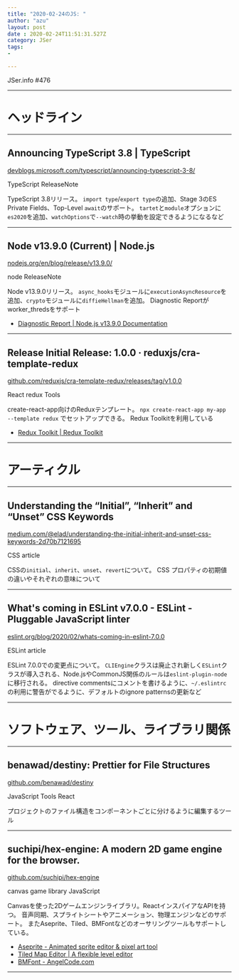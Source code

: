 ```yaml
---
title: "2020-02-24のJS: "
author: "azu"
layout: post
date : 2020-02-24T11:51:31.527Z
category: JSer
tags:
-

---
```


JSer.info #476

----

<h1 class="site-genre">ヘッドライン</h1>

----

## Announcing TypeScript 3.8 | TypeScript
[devblogs.microsoft.com/typescript/announcing-typescript-3-8/](https://devblogs.microsoft.com/typescript/announcing-typescript-3-8/ "Announcing TypeScript 3.8 | TypeScript")
<p class="jser-tags jser-tag-icon"><span class="jser-tag">TypeScript</span> <span class="jser-tag">ReleaseNote</span></p>

TypeScript 3.8リリース。
`import type`/`export type`の追加、Stage 3のES Private Fields、Top-Level `await`のサポート。
`tartet`と`module`オプションに`es2020`を追加、`watchOptions`で`--watch`時の挙動を設定できるようになるなど


----

## Node v13.9.0 (Current) | Node.js
[nodejs.org/en/blog/release/v13.9.0/](https://nodejs.org/en/blog/release/v13.9.0/ "Node v13.9.0 (Current) | Node.js")
<p class="jser-tags jser-tag-icon"><span class="jser-tag"> node</span> <span class="jser-tag">ReleaseNote</span></p>

Node v13.9.0リリース。
`async_hooks`モジュールに`executionAsyncResource`を追加、`crypto`モジュールに`diffieHellman`を追加。
Diagnostic Reportがworker_thredsをサポート

- [Diagnostic Report | Node.js v13.9.0 Documentation](https://nodejs.org/api/report.html "Diagnostic Report | Node.js v13.9.0 Documentation")

----

## Release Initial Release: 1.0.0 · reduxjs/cra-template-redux
[github.com/reduxjs/cra-template-redux/releases/tag/v1.0.0](https://github.com/reduxjs/cra-template-redux/releases/tag/v1.0.0 "Release Initial Release: 1.0.0 · reduxjs/cra-template-redux")
<p class="jser-tags jser-tag-icon"><span class="jser-tag">React</span> <span class="jser-tag">redux</span> <span class="jser-tag">Tools</span></p>

create-react-app向けのReduxテンプレート。
`npx create-react-app my-app --template redux` でセットアップできる。
Redux Toolkitを利用している

- [Redux Toolkit | Redux Toolkit](https://redux-toolkit.js.org/ "Redux Toolkit | Redux Toolkit")

----
<h1 class="site-genre">アーティクル</h1>

----

## Understanding the “Initial”, “Inherit” and “Unset” CSS Keywords
[medium.com/@elad/understanding-the-initial-inherit-and-unset-css-keywords-2d70b7121695](https://medium.com/@elad/understanding-the-initial-inherit-and-unset-css-keywords-2d70b7121695 "Understanding the “Initial”, “Inherit” and “Unset” CSS Keywords")
<p class="jser-tags jser-tag-icon"><span class="jser-tag">CSS</span> <span class="jser-tag">article</span></p>

CSSの`initial`、`inherit`、`unset`、`revert`について。
CSS プロパティの初期値の違いやそれぞれの意味について


----

## What's coming in ESLint v7.0.0 - ESLint - Pluggable JavaScript linter
[eslint.org/blog/2020/02/whats-coming-in-eslint-7.0.0](https://eslint.org/blog/2020/02/whats-coming-in-eslint-7.0.0 "What's coming in ESLint v7.0.0 - ESLint - Pluggable JavaScript linter")
<p class="jser-tags jser-tag-icon"><span class="jser-tag">ESLint</span> <span class="jser-tag">article</span></p>

ESLint 7.0.0での変更点について。
`CLIEngine`クラスは廃止され新しく`ESLint`クラスが導入される、Node.jsやCommonJS関係のルールは`eslint-plugin-node`に移行される。
directive commentsにコメントを書けるように、`~/.eslintrc`の利用に警告がでるように、デフォルトのignore patternsの更新など


----
<h1 class="site-genre">ソフトウェア、ツール、ライブラリ関係</h1>

----

## benawad/destiny: Prettier for File Structures
[github.com/benawad/destiny](https://github.com/benawad/destiny "benawad/destiny: Prettier for File Structures")
<p class="jser-tags jser-tag-icon"><span class="jser-tag">JavaScript</span> <span class="jser-tag">Tools</span> <span class="jser-tag">React</span></p>

プロジェクトのファイル構造をコンポーネントごとに分けるように編集するツール


----

## suchipi/hex-engine: A modern 2D game engine for the browser.
[github.com/suchipi/hex-engine](https://github.com/suchipi/hex-engine "suchipi/hex-engine: A modern 2D game engine for the browser.")
<p class="jser-tags jser-tag-icon"><span class="jser-tag">canvas</span> <span class="jser-tag">game</span> <span class="jser-tag">library</span> <span class="jser-tag">JavaScript</span></p>

Canvasを使った2Dゲームエンジンライブラリ。ReactインスパイアなAPIを持つ。
音声同期、スプライトシートやアニメーション、物理エンジンなどのサポート。
またAseprite、Tiled、BMFontなどのオーサリングツールもサポートしている。

- [Aseprite - Animated sprite editor & pixel art tool](https://www.aseprite.org/ "Aseprite - Animated sprite editor &amp; pixel art tool")
- [Tiled Map Editor | A flexible level editor](https://www.mapeditor.org/ "Tiled Map Editor | A flexible level editor")
- [BMFont - AngelCode.com](https://www.angelcode.com/products/bmfont/ "BMFont - AngelCode.com")

----
